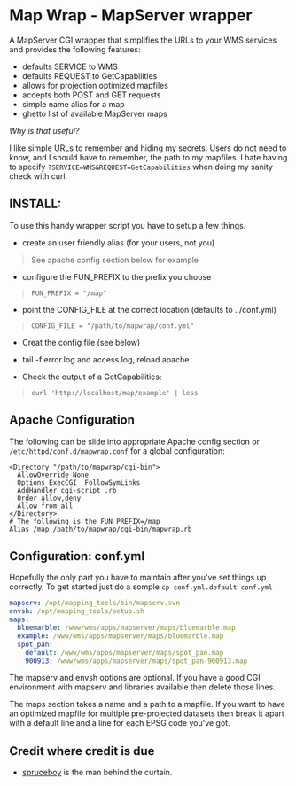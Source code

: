 Map Wrap - MapServer wrapper
============================

A MapServer CGI wrapper that simplifies the URLs to your WMS services and provides the following features:

* defaults SERVICE to WMS
* defaults REQUEST to GetCapabilities
* allows for projection optimized mapfiles
* accepts both POST and GET requests
* simple name alias for a map
* ghetto list of available MapServer maps

*Why is that useful?*

I like simple URLs to remember and hiding my secrets.  Users do not need to know, and I should have to remember, the path to my mapfiles.  I hate having to specify `?SERVICE=WMS&REQUEST=GetCapabilities` when doing my sanity check with curl.


INSTALL:
--------

To use this handy wrapper script you have to setup a few things.


* create an user friendly alias (for your users, not you)

 > See apache config section below for example

* configure the FUN_PREFIX to the prefix you choose

>  `FUN_PREFIX = "/map"`

* point the CONFIG_FILE at the correct location (defaults to ../conf.yml)

>  `CONFIG_FILE = "/path/to/mapwrap/conf.yml"`

* Creat the config file (see below)

* tail -f error.log and access.log, reload apache

* Check the output of a GetCapabilities:

> `curl 'http://localhost/map/example' | less`


Apache Configuration
--------------------

The following can be slide into appropriate Apache config section or `/etc/httpd/conf.d/mapwrap.conf` for a global configuration:

    <Directory "/path/to/mapwrap/cgi-bin">
      AllowOverride None
      Options ExecCGI  FollowSymLinks
      AddHandler cgi-script .rb
      Order allow,deny
      Allow from all
    </Directory>
    # The following is the FUN_PREFIX=/map
    Alias /map /path/to/mapwrap/cgi-bin/mapwrap.rb

Configuration: conf.yml
-----------------------

Hopefully the only part you have to maintain after you've set things up correctly.  To get started just do a somple `cp conf.yml.default conf.yml`

``` yaml
mapserv: /opt/mapping_tools/bin/mapserv.svn
envsh: /opt/mapping_tools/setup.sh
maps:
  bluemarble: /www/wms/apps/mapserver/maps/bluemarble.map
  example: /www/wms/apps/mapserver/maps/bluemarble.map
  spot_pan:
    default: /www/wms/apps/mapserver/maps/spot_pan.map
    900913: /www/wms/apps/mapserver/maps/spot_pan-900913.map
```

The mapserv and envsh options are optional.  If you have a good CGI environment with mapserv and libraries available then delete those lines.

The maps section takes a name and a path to a mapfile.  If you want to have an optimized mapfile for multiple pre-projected datasets then break it apart with a default line and a line for each EPSG code you've got.

Credit where credit is due
--------------------------

* [spruceboy](http://github.com/spruceboy) is the man behind the curtain.
